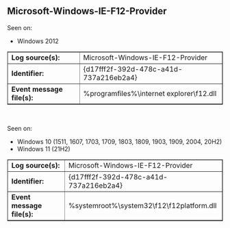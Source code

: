 ## Microsoft-Windows-IE-F12-Provider

Seen on:
* Windows 2012

<table border="1" class="docutils">
  <tbody>
    <tr>
      <td><b>Log source(s):</b></td>
      <td>Microsoft-Windows-IE-F12-Provider</td>
    </tr>
    <tr>
      <td><b>Identifier:</b></td>
      <td>{d17fff2f-392d-478c-a41d-737a216eb2a4}</td>
    </tr>
    <tr>
      <td><b>Event message file(s):</b></td>
      <td>%programfiles%\internet explorer\f12.dll</td>
    </tr>
  </tbody>
</table>

&nbsp;

Seen on:
* Windows 10 (1511, 1607, 1703, 1709, 1803, 1809, 1903, 1909, 2004, 20H2)
* Windows 11 (21H2)

<table border="1" class="docutils">
  <tbody>
    <tr>
      <td><b>Log source(s):</b></td>
      <td>Microsoft-Windows-IE-F12-Provider</td>
    </tr>
    <tr>
      <td><b>Identifier:</b></td>
      <td>{d17fff2f-392d-478c-a41d-737a216eb2a4}</td>
    </tr>
    <tr>
      <td><b>Event message file(s):</b></td>
      <td>%systemroot%\system32\f12\f12platform.dll</td>
    </tr>
  </tbody>
</table>

&nbsp;

